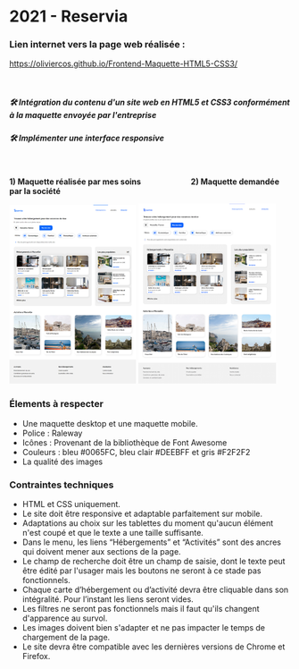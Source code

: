 # 2021  -  Reservia

### Lien internet vers la page web réalisée :
https://oliviercos.github.io/Frontend-Maquette-HTML5-CSS3/

&nbsp;

##### 🛠️ Intégration du contenu d'un site web en HTML5 et CSS3 conformément à la maquette envoyée par l'entreprise


##### 🛠️ Implémenter une interface responsive

&nbsp;


__1) Maquette réalisée par mes soins &nbsp;   &nbsp;  &nbsp; &nbsp; &nbsp; &nbsp;   &nbsp;   &nbsp;  &nbsp; &nbsp;  &nbsp; &nbsp;   &nbsp;   2) Maquette demandée par la société__

<img alt="maquette réalisée"  width=45% src="maquette_done.png"></img> <img alt="maquette demandée" width=49% src="reservia_maquette_asked.png"></img>


### Élements à respecter

- Une maquette desktop et une maquette mobile. 
- Police : Raleway 
- Icônes : Provenant de la bibliothèque de Font Awesome 
- Couleurs : bleu #0065FC, bleu clair #DEEBFF  et gris #F2F2F2
- La qualité des images
 

### Contraintes techniques

- HTML et CSS uniquement. 
- Le site doit être responsive et adaptable parfaitement sur mobile.
- Adaptations au choix sur les tablettes du moment qu'aucun élément n'est coupé et que le texte a une taille suffisante. 
- Dans le menu, les liens “Hébergements” et “Activités” sont des ancres qui doivent mener aux sections de la page.
- Le champ de recherche doit être un champ de saisie, dont le texte peut être édité par l'usager mais les boutons ne seront à ce stade pas fonctionnels.
- Chaque carte d’hébergement ou d’activité devra être cliquable dans son intégralité. Pour l’instant les liens seront vides.
- Les filtres ne seront pas fonctionnels mais il faut qu'ils changent d'apparence au survol.
- Les images doivent bien s'adapter et ne pas impacter le temps de chargement de la page.
- Le site devra être compatible avec les dernières versions de Chrome et Firefox.


